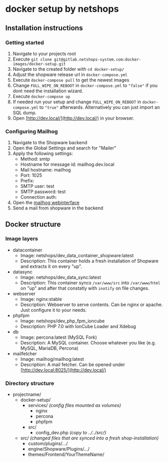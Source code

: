 # docker setup by netshops

## Installation instructions

### Getting started

1. Navigate to your projects root
2. Execute ``git clone git@gitlab.netshops-system.com:docker-images/docker-setup.git``
3. Navigate to the created folder with ``cd docker-setup/``
4. Adjust the shopware release url in ``docker-compose.yml``
5. Execute ``docker-compose pull`` to get the newest images
6. Change ``FULL_WIPE_ON_REBOOT`` in ``docker-compose.yml`` to ``"false"`` if you dont need the installation wizard.
7. Execute ``docker-compose up``
8. If needed run your setup and change ``FULL_WIPE_ON_REBOOT`` in ``docker-compose.yml`` to ``"true"`` afterwards. Alternatively you can just import an SQL dump.
9. Open [http://dev.local/](http://dev.local/) in your browser.

### Configuring Mailhog

1. Navigate to the Shopware backend
2. Open the Global Settings and search for "Mailer"
3. Apply the following settings:
    - Method: smtp
    - Hostname for message id: mailhog.dev.local
    - Mail hostname: mailhog
    - Port: 1025
    - Prefix:
    - SMTP user: test
    - SMTP password: test
    - Connection auth:
4. Open the [mailhog webinterface](http://may.local:8025/)
5. Send a mail from shopware in the backend

## Docker structure

### Image layers

* datacontainer
    * Image: netshops/dev_data_container_shopware:latest
    * Description: This container holds a fresh installation of Shopware and extracts it on every "up".
* datasync
    * Image: netshops/dev_data_sync:latest
    * Description: This container syncs ``/var/www/src`` into ``/var/www/html`` on "up" and after that constatly with ``inotify`` on file changes.
* webserver
    * Image: nginx:stable
    * Description: Webserver to serve contents. Can be nginx or apache. Just configure it to your needs.
* phpfpm
    * Image: netshops/dev_php_fpm_ioncube
    * Description: PHP 7.0 with IonCube Loader and Xdebug
* db
    * Image: percona:latest (MySQL Fork)
    * Description: A MySQL container. Choose whatever you like (e.g. MySQL, MariaDB, Percona)
* mailfetcher
    * Image: mailhog/mailhog:latest
    * Description: A mail fetcher. Can be opened under [http://dev.local:8025/](http://dev.local/)

### Directory structure
* projectname/
    * docker-setup/
        * services/ _(config files mounted as volumes)_
            * nginx
            * percona
            * phpfpm
        * src/
            * config_dev.php _(copy to ../../src/)_
    * src/ _(changed files that are synced into a fresh shop-installation)_
        * custom/plugins/.../
        * engine/Shopware/Plugins/.../
        * themes/Frontend/YourThemeName/